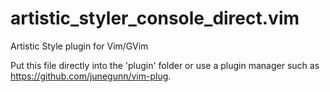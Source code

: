 # artistic_styler_console_direct.vim
Artistic Style plugin for Vim/GVim

Put this file directly into the 'plugin' folder or use a plugin manager such as https://github.com/junegunn/vim-plug.
